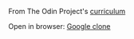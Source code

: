 From The Odin Project's [curriculum](http://www.theodinproject.com/courses/web-development-101/lessons/html-css)

Open in browser: [Google clone](tpsst5.github.io/google-homepage)
